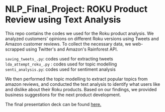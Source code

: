 # NLP_Final_Project: ROKU Product Review using Text Analysis

This repo contains the codes we used for the Roku product analysis. 
We analyzed customers' opinions on different Roku versions using Tweets and Amazon customer reviews. To collect the necessary data, we web-scrapped using Twitter's and Amazon's Rainforest API.

`saving_tweets_.py`: codes used for extracting tweets <br /> 
`lda_attempt_roku_.py` : codes used for topic modelling <br /> 
`senti_analysis.py`: codes used for sentiment analysis <br /> 

We then performed the topic modelling to extract popular topics from amazon reviews, and conducted the text analysis to identify what users like and dislike about their Roku products. Based on our findings, we provided business suggestions for the next product development.

The final presentation deck can be found [here.](./Final_Presentation.pdf)


